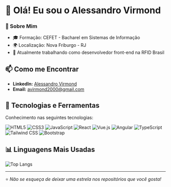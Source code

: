# 👋 Olá! Eu sou o Alessandro Virmond
<!--  -->
<!-- ![Capa](https://www.exemplo.com/imagem-de-capa.png) -->

### 🌱 Sobre Mim

- 🎓 Formação: CEFET - Bacharel em Sistemas de Informação
- 🌍 Localização: Nova Friburgo - RJ
- 💼 Atualmente trabalhando como desenvolvedor front-end na RFID Brasil

## 📫 Como me Encontrar

- **LinkedIn:** [Alessandro Virmond](https://www.linkedin.com/in/alessandrovirmond/)
- **Email:** avirmond2000@gmail.com


## 🚀 Tecnologias e Ferramentas

Conhecimento nas seguintes tecnologias:

<p align="left">
  <img src="https://img.shields.io/badge/HTML5-%23E34F26.svg?&style=for-the-badge&logo=html5&logoColor=white" alt="HTML5"/>
  <img src="https://img.shields.io/badge/CSS3-%231572B6.svg?&style=for-the-badge&logo=css3&logoColor=white" alt="CSS3"/>
  <img src="https://img.shields.io/badge/JavaScript-%23F7DF1E.svg?&style=for-the-badge&logo=javascript&logoColor=black" alt="JavaScript"/>
  <img src="https://img.shields.io/badge/React-%2361DAFB.svg?&style=for-the-badge&logo=react&logoColor=black" alt="React"/>
  <img src="https://img.shields.io/badge/Vue.js-%234FC08D.svg?&style=for-the-badge&logo=vue-dot-js&logoColor=white" alt="Vue.js"/>
  <img src="https://img.shields.io/badge/Angular-%23DD0031.svg?&style=for-the-badge&logo=angular&logoColor=white" alt="Angular"/>
  <img src="https://img.shields.io/badge/TypeScript-%23007ACC.svg?&style=for-the-badge&logo=typescript&logoColor=white" alt="TypeScript"/>
  <img src="https://img.shields.io/badge/Tailwind_CSS-%2338B2AC.svg?&style=for-the-badge&logo=tailwind-css&logoColor=white" alt="Tailwind CSS"/>
  <img src="https://img.shields.io/badge/Bootstrap-%23563D7C.svg?&style=for-the-badge&logo=bootstrap&logoColor=white" alt="Bootstrap"/>
</p>

## 📊 Linguagens Mais Usadas

![Top Langs](https://github-readme-stats.vercel.app/api?username=alessandrovirmond&show_icons=true&icon_color=ffff80&text_color=d963bb&title_color=bd93fa&layout=compact&bg_color=373a59)



---

⭐️ *Não se esqueça de deixar uma estrela nos repositórios que você gosta!*

